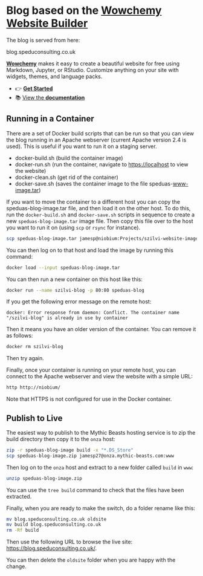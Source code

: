 # Blog based on the [Wowchemy Website Builder](https://wowchemy.com)

The blog is served from here:

blog.speduconsulting.co.uk 


[**Wowchemy**](https://github.com/wowchemy/wowchemy-hugo-modules/) makes it easy to create a beautiful website for free using Markdown, Jupyter, or RStudio. Customize anything on your site with widgets, themes, and language packs.

- 👉 [**Get Started**](https://wowchemy.com/docs/install/)
- 📚 [View the **documentation**](https://wowchemy.com/docs/)


## Running in a Container

There are a set of Docker build scripts that can be run so that you can view the blog running in an Apache webserver (current Apache version 2.4 is used). This is useful if you want to run it on a staging server.

* docker-build.sh (build the container image)
* docker-run.sh (run the container, navigate to <https://localhost> to view the website)
* docker-clean.sh (get rid of the container)
* docker-save.sh (saves the container image to the file speduas-www-image.tar)

If you want to move the container to a different host you can copy the speduas-blog-image.tar file, and then load it on the other host. To do this, run the `docker-build.sh` and `docker-save.sh` scripts in sequence to create a new `speduas-blog-image.tar` image file. Then copy this file over to the host you want to run it on (using `scp` or `rsync` for instance).

```bash
scp speduas-blog-image.tar jamesp@niobium:Projects/szilvi-website-images
```

You can then log on to that host and load the image by running this command:

```bash
docker load --input speduas-blog-image.tar
```

You can then run a new container on this host like this:

```bash
docker run --name szilvi-blog -p 80:80 speduas-blog
```

If you get the following error message on the remote host:

`docker: Error response from daemon: Conflict. The container name "/szilvi-blog" is already in use by container`

Then it means you have an older version of the container. You can remove it as follows:

```bash
docker rm szilvi-blog
```

Then try again.

Finally, once your container is running on your remote host, you can connect to the Apache webserver and view the website with a simple URL:

```bash
http http://niobium/
```

Note that HTTPS is not configured for use in the Docker container.

## Publish to Live

The easiest way to publish to the Mythic Beasts hosting service is to zip the build directory then copy it to the `onza` host:

```bash
zip -r speduas-blog-image build -x "*.DS_Store"
scp speduas-blog-image.zip jamesp27@onza.mythic-beasts.com:www
```

Then log on to the `onza` host and extract to a new folder called `build` in `www`:

```bash
unzip speduas-blog-image.zip
```

You can use the `tree build` command to check that the files have been extracted.

Finally, when you are ready to make the switch, do a folder rename like this:

```bash
mv blog.speduconsulting.co.uk oldsite
mv build blog.speduconsulting.co.uk
rm -Rf build
```

Then use the following URL to browse the live site: <https://blog.speduconsulting.co.uk/>.

You can then delete the `oldsite` folder when you are happy with the change.
